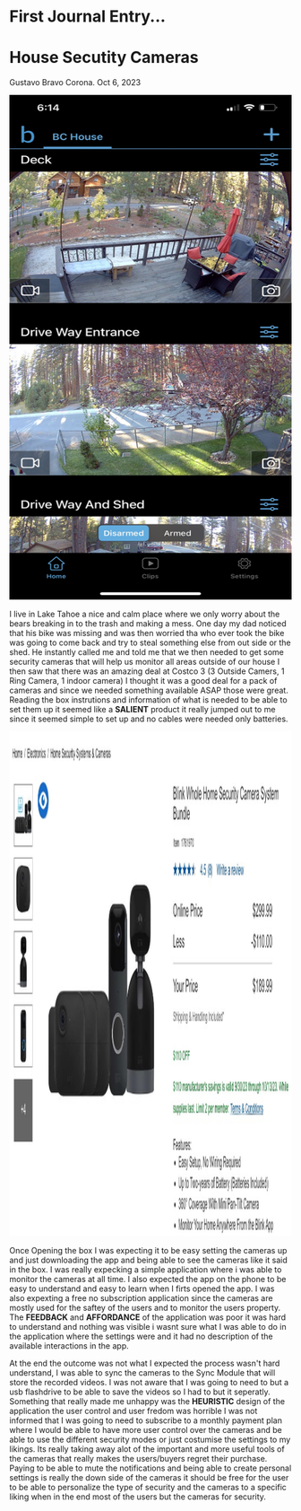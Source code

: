 # First Journal Entry...

# House Secutity Cameras

Gustavo Bravo Corona. 
Oct 6, 2023

<img src="../assets/IMG_7900.jpeg" alt="A photo of Costco, camera deal" width="600" height="900">

I live in Lake Tahoe a nice and calm place where we only worry about the bears breaking in to the trash and making a mess. One day my dad noticed that his bike was missing and was then worried tha who ever took the bike was going to come back and try to steal something else from out side or the shed. He instantly called me and told me that we then needed to get some security cameras that will help us monitor all areas outside of our house I then saw that there was an amazing deal at Costco 3 (3 Outside Camers, 1 Ring Camera, 1 indoor camera) I thought it was a good deal for a pack of cameras and since we needed something available ASAP those were great. Reading the box instrutions and information of what is needed to be able to set them up it seemed like a **SALIENT** product it really jumped out to me since it seemed simple to set up and no cables were needed only batteries. 

<img src="../assets/Screenshot_2023-10-06_at_6.15.24_PM.jpeg" alt="A photo of Cameras et up in the app" width="600" height="900">

Once Opening the box I was expecting it to be easy setting the cameras up and just downloading the app and being able to see the cameras like it said in the box. I was really expecking a simple application where i was able to monitor the cameras at all time. I also expected the app on the phone to be easy to understand and easy to learn when I firts opened the app. I was also expexting a free no subscription application since the cameras are mostly used for the saftey of the users and to monitor the users property. The **FEEDBACK** and **AFFORDANCE** of the application was poor it was hard to understand and nothing was visible i wasnt sure what I was able to do in the application where the settings were and it had no description of the available interactions in the app. 

At the end the outcome was not what I expected the process wasn't hard understand, I was able to sync the cameras to the Sync Module that will store the recorded videos. I was not aware that I was going to need to but a usb flashdrive to be able to save the videos so I had to but it seperatly. Something that really made me unhappy was the **HEURISTIC** design of the application the user control and user fredom was horrible I was not informed that I was going to need to subscribe to a monthly payment plan where I would be able to have more user control over the cameras and be able to use the different security modes or just costumise the settings to my likings. Its really taking away alot of the important and more useful tools of the cameras that really makes the users/buyers regret their purchase. Paying to be able to mute the notifications and being able to create personal settings is really the down side of the cameras it should be free for the user to be able to personalize the type of security and the cameras to a specific liking when in the end most of the users but the cameras for security. 
